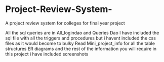 # Project-Review-System-
A project review system for colleges for final year project 
 
 
 
All the sql queries are in All_logindao and Queries Dao I have included the sql file with all the triggers and procedures 
but i havent included the css files as it would become to bulky Read Mini_project_info for all the table structures ER diagrams and the rest of the information you 
will require in this project i have included screenshots  
 
